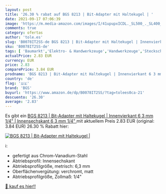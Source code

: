 ```yaml
---
layout: post
title: '26.30 % rabat auf BGS 8213 | Bit-Adapter mit Haltekugel | '
date: 2021-09-17 07:06:39
image: 'https://m.media-amazon.com/images/I/41upupxICDL._SL500_._SL400_.jpg'
comments: true
category: ofertas
author: 'tole.es'
slug: 'B0078IT2SS-de BGS 8213 | Bit-Adapter mit Haltekugel | Innenvierkant 6 3...'
sku: 'B0078IT2SS-de'
tags: [ 'Baumarkt','Elektro- & Handwerkzeuge','Handwerkzeuge','Steckschlüsseleinsätze','Steckschlüsseleinsätze & Steckschlüsselsätze','bgs', ]
actualPrice: 2.83 EUR
currency: EUR
price: 2.83
comparePrice: 3.84 EUR
prodname: 'BGS 8213 | Bit-Adapter mit Haltekugel | Innenvierkant 6 3 mm  1/4"  | Innensechskant 6 3 mm  1/4" '
country: 'de'
flag: '🇩🇪'
brand: 'BGS'
buyurl: 'https://www.amazon.de/dp/B0078IT2SS/?tag=tolees0ca-21'
descuento: '26.30'
average: '2.83'
---
```


Es gibt ein [BGS 8213 | Bit-Adapter mit Haltekugel | Innenvierkant 6 3 mm  1/4"  | Innensechskant 6 3 mm  1/4" ](https://www.amazon.de/dp/B0078IT2SS/?tag=tolees0ca-21) mit aktuellem Preis 2.83 EUR (original: 3.84 EUR) 26.30 % Rabatt hier:

[![BGS 8213 | Bit-Adapter mit Haltekugel | ](https://m.media-amazon.com/images/I/41upupxICDL._SL500_._SL400_.jpg)](https://www.amazon.de/dp/B0078IT2SS/?tag=tolees0ca-21)

ℹ️:

- gefertigt aus Chrom-Vanadium-Stahl
- Abtriebsprofil: Innensechskant
- Abtriebsprofilgröße, metrisch: 6,3 mm
- Oberflächenvergütung: verchromt, matt
- Abtriebsprofilgröße, Zollmaß: 1/4"

[🛒 kauf es hier!!](https://www.amazon.de/dp/B0078IT2SS/?tag=tolees0ca-21)
